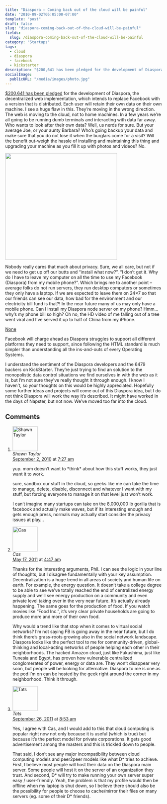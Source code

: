 ```yaml
---
title: "Diaspora – Coming back out of the cloud will be painful"
date: "2010-09-02T05:05:00-07:00"
template: "post"
draft: false
slug: "diaspora-coming-back-out-of-the-cloud-will-be-painful"
fields:
  slug: /diaspora-coming-back-out-of-the-cloud-will-be-painful
category: "Startups"
tags:
  - cloud
  - diaspora
  - facebook
  - kickstarter
description: "$200,641 has been pledged for the development of Diaspora, the decentralized web implementation, which intends to replace Facebook with a version that is"
socialImage:
  publicURL: "/media/images/photo.jpg"
---
```

<a href="https://www.kickstarter.com/projects/196017994/diaspora-the-personally-controlled-do-it-all-distr" target="_blank" title="Diaspora pledge on kickstarter">$200,641 has been pledged</a> for the development of Diaspora, the decentralized web implementation, which intends to replace Facebook with a version that is distributed. Each user will retain their own data on their own machine. I see a huge flaw in this. They’re moving in the wrong direction. The web is moving to the cloud, not to home machines. In a few years we’re all going to be running dumb terminals and interacting with data far away. Who wants to look after their own data? Well, us nerds for sure. But your average Joe, or your aunty Barbara? Who’s going backup your data and make sure that you do not lose it when the&nbsp;burglars&nbsp;come for a visit? Will the benefit out-weigh the hassle of installing and maintaining this thing and upgrading your machine as you fill it up with photos and videos? No.

<img alt="" class="size-full wp-image-97 aligncenter" height="343" src="/media/images/2010/08/diaspora.png" style="border: none;" title="diaspora" width="360"/>

Nobody really cares that much about privacy. Sure, we all care, but not if we need to get up off our butts and “install what now?”. “I don’t get it. Why do I have to leave my computer on all the time to use my Facebook (Diaspora) from my mobile phone?”. Which brings me to another point – average folks do not run servers, they run desktop computers or sometimes they only have a laptop. If we are expected to leave them on 24×7 so that our friends can see our data, how bad for the environment and our electricity bill fund is that?!&nbsp;In the near future many of us may only have a mobile phone. Can I install my Diaspora node server on my phone? Hmm… why’s my phone bill so high? Oh no, the HD video of me falling out of a tree went viral and I’ve served it up to half of China from my iPhone.

[None](/media/images/2010/08/diaspora.png)

Facebook will charge ahead as Diaspora struggles to support all different platforms they need to support, since following the HTML standard is much simpler than understanding all the ins-and-outs of every Operating Systems.

I understand the sentiment of the Diaspora developers and the 6479 backers on KickStarter. They’re just trying to find an solution to the monopolistic data control situations we find ourselves in with the web as it is, but I’m not sure they’ve really thought it through enough. I know I haven’t, so your thoughts on this would be highly appreciated. Hopefully some further ideas and projects will come out of this Diaspora idea, but I do not think Diaspora will work the way it’s described. It might have worked in the days of Napster, but not now. We’ve moved too far into the cloud.

## Comments

<div id="comments">
  <ol class="comment-list">
    <li id="comment-34" class="comment even thread-even depth-1 comment reader">
      <img alt="Shawn Taylor" src="https://1.gravatar.com/avatar/b243327e8990bfdb48d029cb64a99014?s=80&amp;d=https%3A%2F%2F1.gravatar.com%2Favatar%2Fad516503a11cd5ca435acc9bb6523536%3Fs%3D80&amp;r=PG" class="avatar avatar-80 photo" height="80" width="80" />
      <div class="comment-meta comment-meta-data">
        <div class="comment-author vcard">
          <cite class="fn" title="https://foliomob.com">Shawn Taylor</cite>
        </div>
        <!-- .comment-author .vcard -->
        <abbr class="comment-date" title="Thursday, September 2nd, 2010, 7:27 am">September 2, 2010</abbr> at <abbr class="comment-time" title="Thursday, September 2nd, 2010, 7:27 am">7:27 am</abbr>
      </div>
      <div class="comment-text">
        <p>yup.  mom doesn’t want to *think* about how this stuff works, they just want it to work.  </p>
        <p>sure, sandbox our stuff in the cloud, so geeks like me can take the time to manage, delete, disable, disconnect and whatever I want with my stuff, but forcing everyone to manage it on that level just won’t work.</p>
        <p>I can’t imagine many startups can take on the 8,000,000 lb gorilla that is facebook and actually make waves, but if its interesting enough and gets enough press, normals may actually start consider the privacy issues at play…</p>
      </div>
      <!-- .comment-text -->
    </li>
    <!-- .comment -->
    <li id="comment-2916" class="comment odd alt thread-odd thread-alt depth-1 comment reader">
      <img alt="Cas" src="https://0.gravatar.com/avatar/6de536f2485437cef514d32114a35b68?s=80&amp;d=https%3A%2F%2F0.gravatar.com%2Favatar%2Fad516503a11cd5ca435acc9bb6523536%3Fs%3D80&amp;r=PG" class="avatar avatar-80 photo" height="80" width="80" />
      <div class="comment-meta comment-meta-data">
        <div class="comment-author vcard">
          <cite class="fn" title="https://glueckpress.com/dev">Cas</cite>
        </div>
        <!-- .comment-author .vcard -->
        <abbr class="comment-date" title="Tuesday, May 17th, 2011, 4:47 am">May 17, 2011</abbr> at <abbr class="comment-time" title="Tuesday, May 17th, 2011, 4:47 am">4:47 am</abbr>
      </div>
      <div class="comment-text">
        <p>Thanks for the interesting arguments, Phil. I can see the logic in your line of thoughts, but I disagree fundamentally with your key assumption. Decentralization is a huge trend in all areas of society and human life on earth. For example, the energy question. It doesn’t take a college degree to be able to see we’ve totally reached the end of centralized energy supply and we’ll see energy production on a community and even private level taking over in the very near future. It’s actually already happening. The same goes for the production of food. If you watch movies like “Food Inc.”, it’s very clear private households are going to produce more and more of their own food.</p>
        <p>Why would a trend like that stop when it comes to virtual social networks? I’m not saying FB is going away in the near future, but I do think there’s grass-roots growing also in the social network landscape. Diaspora looks like the perfect tool to me for community-driven, global-thinking and local-acting networks of people helping each other in their neighborhoods. The hacked Amazon cloud, just like Fukushima, just like Tunesia and Egypt, has proven how vulnerable centralized conglomerates of power, energy or data are. They won’t disappear very soon, but people will be looking for alternative. Diaspora to me is one as the pod I’m on can be hosted by the geek right around the corner in my neighborhood. Think it through.</p>
      </div>
      <!-- .comment-text -->
    </li>
    <!-- .comment -->
    <li id="comment-4817" class="comment even thread-even depth-1 comment reader">
      <img alt="Tats" src="https://1.gravatar.com/avatar/34754b4994a10ee45ec6f47fcf5125ad?s=80&amp;d=https%3A%2F%2F1.gravatar.com%2Favatar%2Fad516503a11cd5ca435acc9bb6523536%3Fs%3D80&amp;r=PG" class="avatar avatar-80 photo" height="80" width="80" />
      <div class="comment-meta comment-meta-data">
        <div class="comment-author vcard">
          <cite class="fn">Tats</cite>
        </div>
        <!-- .comment-author .vcard -->
        <abbr class="comment-date" title="Monday, September 26th, 2011, 8:53 am">September 26, 2011</abbr> at <abbr class="comment-time" title="Monday, September 26th, 2011, 8:53 am">8:53 am</abbr>
      </div>
      <div class="comment-text">
        <p>Yes, I agree with Cas, and I would add to this that cloud computing is popular right now not only because it is useful (which is true) but because it’s the perfect model for private corporations. It gets good advertisement among the masters and this is trickled down to people.</p>
        <p>That said, I don’t see any major incompatibility between cloud computing models and peer2peer models like what D* tries to achieve. First, I believe most people will host their data on the Diaspora main server. Some people will host it on the server of an organization they trust. And second, D* will try to make running your own server super easy / user-friendly. Yeah, the problem is that my profile would then be offline when my laptop is shut down, so I believe there should also be the possibility for people to choose to cache/mirror their files on many servers (eg. some of their D* friends).</p>
      </div>
      <!-- .comment-text -->
    </li>
    <!-- .comment -->
  </ol>
  <!-- .comment-list -->
</div>

